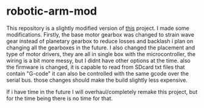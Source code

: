 # robotic-arm-mod

This repository is a slightly modified version of [this](https://www.thingiverse.com/thing:3327968) project. I made some modifications.
Firstly, the base motor gearbox was changed to strain wave gear instead of planetary gearbox to reduce losses and backlash i plan on changing all the gearboxes in the future.
I also changed the placement and type of motor drivers, they are all in single box with the microcontroller, the wiring is a bit more messy, but I didnt have other options at the time.
also the firmware is changed, it is capable to read from SDcard txt files that contain "G-code" it can also be controlled with the same gcode over the serial bus.
those changes should make the build slightly less expensive.

If i have time in the future I will overhaul/completely remake this project, but for the time being there is no time for that.
